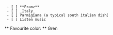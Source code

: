      - [ ] **Franz**
     - [ ] _Italy_
     - [ ] Parmigiana (a typical south italian dish)
     - [ ] Listen music
** Favourite color: ** Gren

